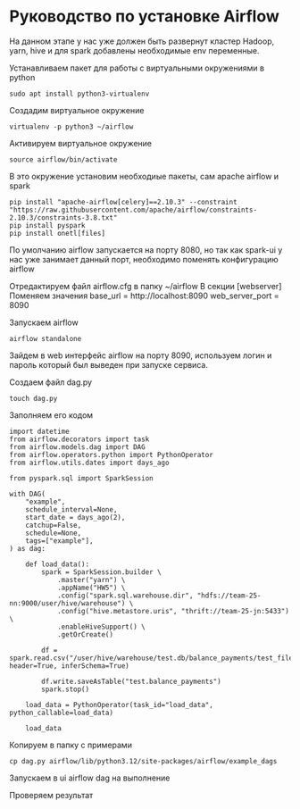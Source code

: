 # Руководство по установке Airflow

На данном этапе у нас уже должен быть развернут кластер Hadoop, yarn, hive и для spark добавлены необходимые env переменные.

Устанавливаем пакет для работы с виртуальными окружениями в python
```
sudo apt install python3-virtualenv
```

Создадим виртуальное окружение
```
virtualenv -p python3 ~/airflow 
```

Активируем виртуальное окружение
```
source airflow/bin/activate
```

В это окружение установим необходиые пакеты, сам apache airflow и spark
```
pip install "apache-airflow[celery]==2.10.3" --constraint "https://raw.githubusercontent.com/apache/airflow/constraints-2.10.3/constraints-3.8.txt"
pip install pyspark
pip install onetl[files]
```

По умолчанию airflow запускается на порту 8080, но так как spark-ui у нас уже занимает данный порт, необходимо поменять конфигурацию airflow

Отредактируем файл airflow.cfg в папку ~/airflow
В секции [webserver]
Поменяем значения
base_url = http://localhost:8090
web_server_port = 8090

Запускаем airflow
```
airflow standalone 
```

Зайдем в web интерфейс airflow на порту 8090, используем логин и пароль который был выведен при запуске сервиса.

Создаем файл dag.py
```
touch dag.py
```

Заполняем его кодом
```
import datetime
from airflow.decorators import task
from airflow.models.dag import DAG
from airflow.operators.python import PythonOperator
from airflow.utils.dates import days_ago

from pyspark.sql import SparkSession

with DAG(
    "example",
    schedule_interval=None,
    start_date = days_ago(2),
    catchup=False,
    schedule=None,
    tags=["example"],
) as dag:

    def load_data():
        spark = SparkSession.builder \
            .master("yarn") \
            .appName("HW5") \
            .config("spark.sql.warehouse.dir", "hdfs://team-25-nn:9000/user/hive/warehouse") \
            .config("hive.metastore.uris", "thrift://team-25-jn:5433") \
            .enableHiveSupport() \
            .getOrCreate()

        df = spark.read.csv("/user/hive/warehouse/test.db/balance_payments/test_file.csv", header=True, inferSchema=True)

        df.write.saveAsTable("test.balance_payments")
        spark.stop()

    load_data = PythonOperator(task_id="load_data", python_callable=load_data)

    load_data
```

Копируем в папку с примерами
```
cp dag.py airflow/lib/python3.12/site-packages/airflow/example_dags
```

Запускаем в ui airflow dag на выполнение

Проверяем результат 